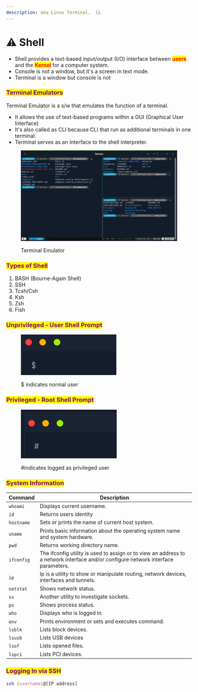 ```yaml
---
description: aka Linux Terminal,  CL
---
```


# ⚠ Shell

* Shell provides a text-based input/output (I/O) interface between <mark style="color:red;">**users**</mark> and the <mark style="color:red;">**Kernel**</mark> for a computer system.
* Console is not a window, but it's a screen in text mode.
* Terminal is a window but console is not&#x20;

### <mark style="color:purple;">Terminal Emulators</mark>

Terminal Emulator is a s/w that emulates the function of a terminal.

* It allows the use of text-based programs within a GUI (Graphical User Interface)
* It's also called as CLI because CLI that run as additional terminals in one terminal.
* Terminal serves as an interface to the shell interpreter.

<figure><img src="../../.gitbook/assets/image (1).png" alt=""><figcaption><p>Terminal Emulator </p></figcaption></figure>

### <mark style="color:purple;">**Types of Shell**</mark>

1. BASH (Bourne-Again Shell)
2. SSH&#x20;
3. Tcsh/Csh
4. Ksh
5. Zsh
6. Fish

### <mark style="color:purple;">Unprivileged - User Shell Prompt</mark>

<figure><img src="../../.gitbook/assets/image (2).png" alt=""><figcaption><p>$ indicates normal user </p></figcaption></figure>

### <mark style="color:purple;">**Privileged - Root Shell Prompt**</mark>

<figure><img src="../../.gitbook/assets/image (3).png" alt=""><figcaption><p>#indicates logged as privileged user</p></figcaption></figure>

### <mark style="color:purple;">System Information</mark>

| **Command** | **Description**                                                                                                                    |
| ----------- | ---------------------------------------------------------------------------------------------------------------------------------- |
| `whoami`    | Displays current username.                                                                                                         |
| `id`        | Returns users identity                                                                                                             |
| `hostname`  | Sets or prints the name of current host system.                                                                                    |
| `uname`     | Prints basic information about the operating system name and system hardware.                                                      |
| `pwd`       | Returns working directory name.                                                                                                    |
| `ifconfig`  | The ifconfig utility is used to assign or to view an address to a network interface and/or configure network interface parameters. |
| `ip`        | Ip is a utility to show or manipulate routing, network devices, interfaces and tunnels.                                            |
| `netstat`   | Shows network status.                                                                                                              |
| `ss`        | Another utility to investigate sockets.                                                                                            |
| `ps`        | Shows process status.                                                                                                              |
| `who`       | Displays who is logged in.                                                                                                         |
| `env`       | Prints environment or sets and executes command.                                                                                   |
| `lsblk`     | Lists block devices.                                                                                                               |
| `lsusb`     | Lists USB devices                                                                                                                  |
| `lsof`      | Lists opened files.                                                                                                                |
| `lspci`     | Lists PCI devices.                                                                                                                 |

### <mark style="color:purple;">Logging In via SSH</mark>

```bash
ssh [username]@[IP address]
```


